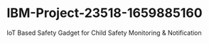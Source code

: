 # IBM-Project-23518-1659885160
IoT Based Safety Gadget for Child Safety Monitoring &amp; Notification
